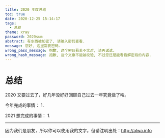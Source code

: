 ```yaml
---
title: 2020 年度总结
toc: true
date: 2020-12-25 15:14:17
tags:
  - 总结
theme: xray
password: 2020sum
abstract: 有东西被加密了, 请输入密码查看.
message: 您好, 这里需要密码.
wrong_pass_message: 抱歉, 这个密码看着不太对, 请再试试.
wrong_hash_message: 抱歉, 这个文章不能被校验, 不过您还是能看看解密后的内容.
---
```


<!-- more -->

# 总结
2020 又要过去了，好几年没好好回顾自己过去一年究竟做了啥。

今年完成的事情：
1. 


2021 想完成的事情：
1. 


---

因为我们是朋友，所以你可以使用我的文字，但请注明出处：http://alwa.info